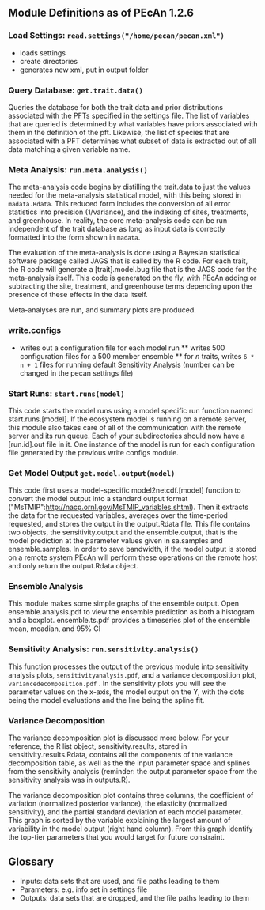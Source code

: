 
Module Definitions as of PEcAn 1.2.6
------------------------------------

### Load Settings: `read.settings("/home/pecan/pecan.xml")`

* loads settings
* create directories
* generates new xml, put in output folder

### Query Database: `get.trait.data()`

Queries the database for both the trait data and prior distributions associated with the PFTs specified in the settings file. The list of variables that are queried is determined by what variables have priors associated with them in the definition of the pft. Likewise, the list of species that are associated with a PFT determines what subset of data is extracted out of all data matching a given variable name. 

### Meta Analysis: `run.meta.analysis()`

The meta-analysis code begins by distilling the trait.data to just the values needed for the meta-analysis statistical model, with this being stored in `madata.Rdata`. This reduced form includes the conversion of all error statistics into precision (1/variance), and the indexing of sites, treatments, and greenhouse. In reality, the core meta-analysis code can be run independent of the trait database as long as input data is correctly formatted into the form shown in `madata`.

The evaluation of the meta-analysis is done using a Bayesian statistical software package called JAGS that is called by the R code. For each trait, the R code will generate a [trait].model.bug file that is the JAGS code for the meta-analysis itself. This code is generated on the fly, with PEcAn adding or subtracting the site, treatment, and greenhouse terms depending upon the presence of these effects in the data itself.

Meta-analyses are run, and summary plots are produced. 


### write.configs

* writes out a configuration file for each model run
** writes 500 configuration files for a 500 member ensemble
** for _n_ traits, writes `6 * n + 1`  files for running default Sensitivity Analysis (number can be changed in the pecan settings file)

### Start Runs: `start.runs(model)`

This code starts the model runs using a model specific run function named start.runs.[model]. If the ecosystem model is running on a remote server, this module also takes care of all of the communication with the remote server and its run queue. Each of your subdirectories should now have a [run.id].out file in it. One instance of the model is run for each configuration file generated by the previous write configs module.

### Get Model Output `get.model.output(model)`

This code first uses a model-specific model2netcdf.[model] function to convert the model output into a standard output format ("MsTMIP":http://nacp.ornl.gov/MsTMIP_variables.shtml). Then it extracts the data for the requested variables, averages over the time-period requested, and stores the output in the output.Rdata file. This file contains two objects, the sensitivity.output and the ensemble.output, that is the model prediction at the parameter values given in sa.samples and ensemble.samples. In order to save bandwidth, if the model output is stored on a remote system PEcAn will perform these operations on the remote host and only return the output.Rdata object.

### Ensemble Analysis

This module makes some simple graphs of the ensemble output. Open ensemble.analysis.pdf to view the ensemble prediction as both a histogram and a boxplot. ensemble.ts.pdf provides a timeseries plot of the ensemble mean, meadian, and 95% CI

### Sensitivity Analysis: `run.sensitivity.analysis()`

This function processes the output of the previous module into sensitivity analysis plots, `sensitivityanalysis.pdf`, and a variance decomposition plot, `variancedecomposition.pdf`  . In the sensitivity plots you will see the parameter values on the x-axis, the model output on the Y, with the dots being the model evaluations and the line being the spline fit. 

### Variance Decomposition

The variance decomposition plot is discussed more below. For your reference, the R list object, sensitivity.results, stored in sensitivity.results.Rdata, contains all the components of the variance decomposition table, as well as the the input parameter space and splines from the sensitivity analysis (reminder: the output parameter space from the sensitivity analysis was in outputs.R).

The variance decomposition plot contains three columns, the coefficient of variation (normalized posterior variance), the elasticity (normalized sensitivity), and the partial standard deviation of each model parameter. This graph is sorted by the variable explaining the largest amount of variability in the model output (right hand column). From this graph identify the top-tier parameters that you would target for future constraint.  

## Glossary

* Inputs: data sets that are used, and file paths leading to them
* Parameters: e.g. info set in settings file 
* Outputs: data sets that are dropped, and the file paths leading to them